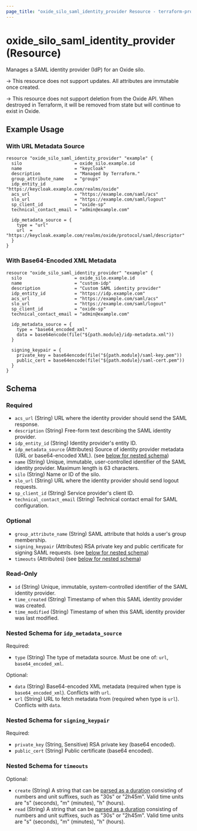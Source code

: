 ```yaml
---
page_title: "oxide_silo_saml_identity_provider Resource - terraform-provider-oxide"
---
```


# oxide_silo_saml_identity_provider (Resource)

Manages a SAML identity provider (IdP) for an Oxide silo.

-> This resource does not support updates. All attributes are immutable once
created.

-> This resource does not support deletion from the Oxide API. When destroyed in
Terraform, it will be removed from state but will continue to exist in Oxide.

## Example Usage

### With URL Metadata Source

```hcl
resource "oxide_silo_saml_identity_provider" "example" {
  silo                    = oxide_silo.example.id
  name                    = "keycloak"
  description             = "Managed by Terraform."
  group_attribute_name    = "groups"
  idp_entity_id           = "https://keycloak.example.com/realms/oxide"
  acs_url                 = "https://example.com/saml/acs"
  slo_url                 = "https://example.com/saml/logout"
  sp_client_id            = "oxide-sp"
  technical_contact_email = "admin@example.com"

  idp_metadata_source = {
    type = "url"
    url  = "https://keycloak.example.com/realms/oxide/protocol/saml/descriptor"
  }
}
```

### With Base64-Encoded XML Metadata

```hcl
resource "oxide_silo_saml_identity_provider" "example" {
  silo                    = oxide_silo.example.id
  name                    = "custom-idp"
  description             = "Custom SAML identity provider"
  idp_entity_id           = "https://idp.example.com"
  acs_url                 = "https://example.com/saml/acs"
  slo_url                 = "https://example.com/saml/logout"
  sp_client_id            = "oxide-sp"
  technical_contact_email = "admin@example.com"

  idp_metadata_source = {
    type = "base64_encoded_xml"
    data = base64encode(file("${path.module}/idp-metadata.xml"))
  }

  signing_keypair = {
    private_key = base64encode(file("${path.module}/saml-key.pem"))
    public_cert = base64encode(file("${path.module}/saml-cert.pem"))
  }
}
```

## Schema

### Required

- `acs_url` (String) URL where the identity provider should send the SAML response.
- `description` (String) Free-form text describing the SAML identity provider.
- `idp_entity_id` (String) Identity provider's entity ID.
- `idp_metadata_source` (Attributes) Source of identity provider metadata (URL or base64-encoded XML). (see [below for nested schema](#nestedatt--idp_metadata_source))
- `name` (String) Unique, immutable, user-controlled identifier of the SAML identity provider. Maximum length is 63 characters.
- `silo` (String) Name or ID of the silo.
- `slo_url` (String) URL where the identity provider should send logout requests.
- `sp_client_id` (String) Service provider's client ID.
- `technical_contact_email` (String) Technical contact email for SAML configuration.

### Optional

- `group_attribute_name` (String) SAML attribute that holds a user's group membership.
- `signing_keypair` (Attributes) RSA private key and public certificate for signing SAML requests. (see [below for nested schema](#nestedatt--signing_keypair))
- `timeouts` (Attributes) (see [below for nested schema](#nestedatt--timeouts))

### Read-Only

- `id` (String) Unique, immutable, system-controlled identifier of the SAML identity provider.
- `time_created` (String) Timestamp of when this SAML identity provider was created.
- `time_modified` (String) Timestamp of when this SAML identity provider was last modified.

<a id="nestedatt--idp_metadata_source"></a>
### Nested Schema for `idp_metadata_source`

Required:

- `type` (String) The type of metadata source. Must be one of: `url`, `base64_encoded_xml`.

Optional:

- `data` (String) Base64-encoded XML metadata (required when type is `base64_encoded_xml`). Conflicts with `url`.
- `url` (String) URL to fetch metadata from (required when type is `url`). Conflicts with `data`.

<a id="nestedatt--signing_keypair"></a>
### Nested Schema for `signing_keypair`

Required:

- `private_key` (String, Sensitive) RSA private key (base64 encoded).
- `public_cert` (String) Public certificate (base64 encoded).

<a id="nestedatt--timeouts"></a>
### Nested Schema for `timeouts`

Optional:

- `create` (String) A string that can be [parsed as a duration](https://pkg.go.dev/time#ParseDuration) consisting of numbers and unit suffixes, such as "30s" or "2h45m". Valid time units are "s" (seconds), "m" (minutes), "h" (hours).
- `read` (String) A string that can be [parsed as a duration](https://pkg.go.dev/time#ParseDuration) consisting of numbers and unit suffixes, such as "30s" or "2h45m". Valid time units are "s" (seconds), "m" (minutes), "h" (hours).
